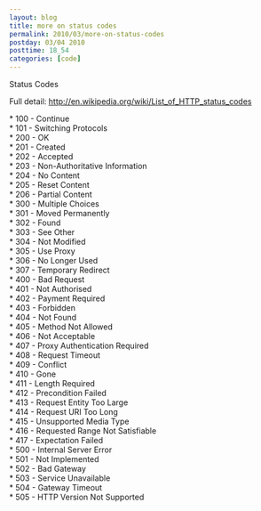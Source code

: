 ```yaml
---
layout: blog
title: more on status codes
permalink: 2010/03/more-on-status-codes
postday: 03/04 2010
posttime: 18_54
categories: [code]
---
```


<p>Status Codes</p>
<p>Full detail: <a href="http://en.wikipedia.org/wiki/List_of_HTTP_status_codes" title="http://en.wikipedia.org/wiki/List_of_HTTP_status_codes">http://en.wikipedia.org/wiki/List_of_HTTP_status_codes</a></p>
<p>    * 100 - Continue<br />
    * 101 - Switching Protocols<br />
    * 200 - OK<br />
    * 201 - Created<br />
    * 202 - Accepted<br />
    * 203 - Non-Authoritative Information<br />
    * 204 - No Content<br />
    * 205 - Reset Content<br />
    * 206 - Partial Content<br />
    * 300 - Multiple Choices<br />
    * 301 - Moved Permanently<br />
    * 302 - Found<br />
    * 303 - See Other<br />
    * 304 - Not Modified<br />
    * 305 - Use Proxy<br />
    * 306 - No Longer Used<br />
    * 307 - Temporary Redirect<br />
    * 400 - Bad Request<br />
    * 401 - Not Authorised<br />
    * 402 - Payment Required<br />
    * 403 - Forbidden<br />
    * 404 - Not Found<br />
    * 405 - Method Not Allowed<br />
    * 406 - Not Acceptable<br />
    * 407 - Proxy Authentication Required<br />
    * 408 - Request Timeout<br />
    * 409 - Conflict<br />
    * 410 - Gone<br />
    * 411 - Length Required<br />
    * 412 - Precondition Failed<br />
    * 413 - Request Entity Too Large<br />
    * 414 - Request URI Too Long<br />
    * 415 - Unsupported Media Type<br />
    * 416 - Requested Range Not Satisfiable<br />
    * 417 - Expectation Failed<br />
    * 500 - Internal Server Error<br />
    * 501 - Not Implemented<br />
    * 502 - Bad Gateway<br />
    * 503 - Service Unavailable<br />
    * 504 - Gateway Timeout<br />
    * 505 - HTTP Version Not Supported</p>
